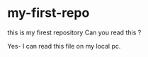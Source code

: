 # my-first-repo
this is my firest repository
Can you read this ?

Yes- I can read this file on my local pc.
 
